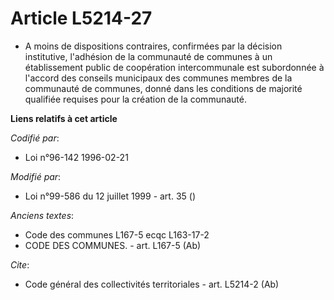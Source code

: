 # Article L5214-27

- A moins de dispositions contraires, confirmées par la décision institutive, l'adhésion de la communauté de communes à un
établissement public de coopération intercommunale est subordonnée à l'accord des conseils municipaux des communes membres de
la communauté de communes, donné dans les conditions de majorité qualifiée requises pour la création de la communauté.

**Liens relatifs à cet article**

_Codifié par_:

  - Loi n°96-142 1996-02-21

_Modifié par_:

  - Loi n°99-586 du 12 juillet 1999 - art. 35 ()

_Anciens textes_:

  - Code des communes L167-5 ecqc L163-17-2
  - CODE DES COMMUNES. - art. L167-5 (Ab)

_Cite_:

  - Code général des collectivités territoriales - art. L5214-2 (Ab)
